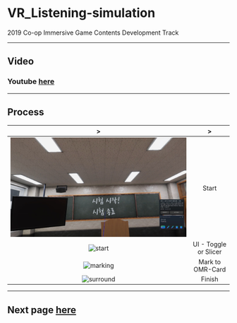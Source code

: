 # VR_Listening-simulation

2019 Co-op Immersive Game Contents Development Track

---

## Video

### Youtube [here](https://youtu.be/Hgt2C2JZ7UM "Video")

---

## Process

|                      >                      |           >           |
| :-----------------------------------------: | :-------------------: |
|    ![title](./upload/title.jpg?raw=true)    |         Start         |
|    ![start](./upload/start.gif?raw=true)    | UI - Toggle or Slicer |
|  ![marking](./upload/marking.gif?raw=true)  |   Mark to OMR-Card    |
| ![surround](./upload/surround.gif?raw=true) |        Finish         |

---

## Next page [here](./Process2.md)
